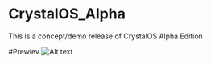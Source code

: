 # CrystalOS_Alpha
This is a concept/demo release of CrystalOS Alpha Edition

#Prewiev
![Alt text](https://media.discordapp.net/attachments/819707035360034836/1173009809163956394/image.png?ex=65626583&is=654ff083&hm=4e188215258f3316c23c763a6049139bd4d32939946b289b5a1ba6e79a90f2e3&=&width=1193&height=671)
